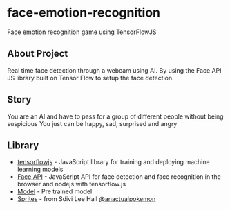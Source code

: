 # face-emotion-recognition
Face emotion recognition game using TensorFlowJS

## About Project
Real time face detection through a webcam using AI. By using the Face API JS library built on Tensor Flow to setup the face detection.

## Story
You are an AI and have to pass for a group of different people without being suspicious
You just can be happy, sad, surprised and angry

## Library
* [tensorflowjs](https://github.com/tensorflow/tfjs) - JavaScript library for training and deploying machine learning models
* [Face API](https://github.com/justadudewhohacks/face-api.js) - JavaScript API for face detection and face recognition in the browser and nodejs with tensorflow.js
* [Model](https://github.com/WebDevSimplified/Face-Detection-JavaScript/tree/master/models) - Pre trained model
* [Sprites](https://opengameart.org/content/bw-surreal-office-rpg-1-bit-sprites-and-tiles) - from Sdivi Lee Hall [@anactualpokemon](https://twitter.com/anactualpokemon)